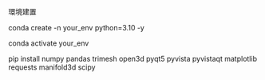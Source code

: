 環境建置

conda create -n your_env python=3.10 -y

conda activate your_env

pip install numpy pandas trimesh open3d pyqt5 pyvista pyvistaqt matplotlib requests manifold3d scipy
